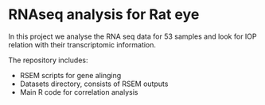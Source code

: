 # RNAseq analysis for Rat eye

In this project we analyse the RNA seq data for 53 samples and look for IOP relation with their transcriptomic information.

The repository includes:
* RSEM scripts for gene alinging
* Datasets directory, consists of RSEM outputs
* Main R code for correlation analysis

